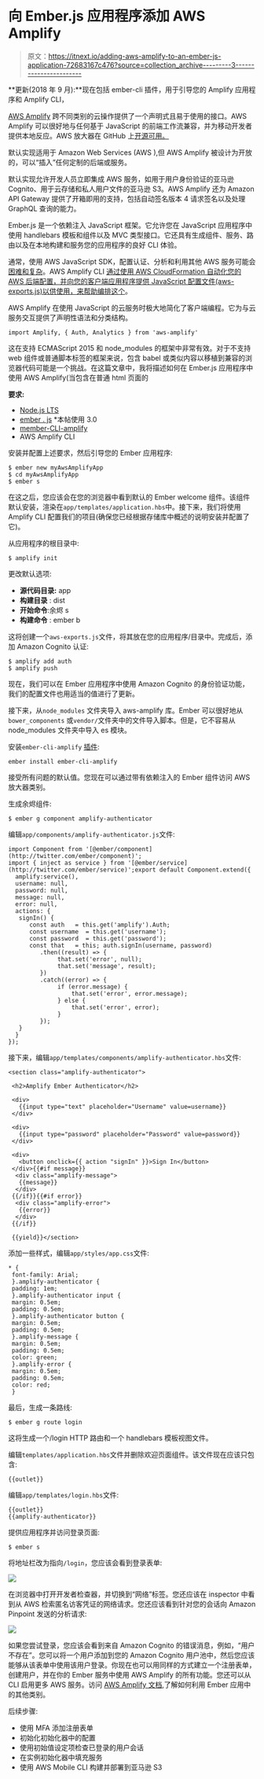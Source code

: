 # 向 Ember.js 应用程序添加 AWS Amplify

> 原文：<https://itnext.io/adding-aws-amplify-to-an-ember-js-application-72683167c476?source=collection_archive---------3----------------------->

**更新(2018 年 9 月):**现在包括 ember-cli 插件，用于引导您的 Amplify 应用程序和 Amplify CLI，

[AWS Amplify](https://aws.github.io/aws-amplify) 跨不同类别的云操作提供了一个声明式且易于使用的接口。AWS Amplify 可以很好地与任何基于 JavaScript 的前端工作流兼容，并为移动开发者提供本地反应。AWS 放大器在 GitHub 上[开源可用。](https://github.com/aws/aws-amplify)

默认实现适用于 Amazon Web Services (AWS ),但 AWS Amplify 被设计为开放的，可以“插入”任何定制的后端或服务。

默认实现允许开发人员立即集成 AWS 服务，如用于用户身份验证的亚马逊 Cognito、用于云存储和私人用户文件的亚马逊 S3。AWS Amplify 还为 Amazon API Gateway 提供了开箱即用的支持，包括自动签名版本 4 请求签名以及处理 GraphQL 查询的能力。

Ember.js 是一个依赖注入 JavaScript 框架。它允许您在 JavaScript 应用程序中使用 handlebars 模板和组件以及 MVC 类型接口。它还具有生成组件、服务、路由以及在本地构建和服务您的应用程序的良好 CLI 体验。

通常，使用 AWS JavaScript SDK，配置认证、分析和利用其他 AWS 服务可能会[困难和复杂](https://aws.amazon.com/blogs/developer/creating-and-deploying-a-serverless-web-application-with-cloudformation-and-ember-js/)。AWS Amplify CLI [通过使用 AWS CloudFormation 自动化您的 AWS 后端配置，并向您的客户端应用程序提供 JavaScript 配置文件(aws-exports.js)以供使用，来帮助编排这个](https://aws.amazon.com/blogs/mobile/deploying-an-emberjs-mobile-web-application-mobile-hub/)。

AWS Amplify 在使用 JavaScript 的云服务时极大地简化了客户端编程。它为与云服务交互提供了声明性语法和分类结构。

`import Amplify, { Auth, Analytics } from 'aws-amplify'`

这在支持 ECMAScript 2015 和 node_modules 的框架中非常有效。对于不支持 web 组件或普通脚本标签的框架来说，包含 babel 或类似内容以移植到兼容的浏览器代码可能是一个挑战。在这篇文章中，我将描述如何在 Ember.js 应用程序中使用 AWS Amplify(当包含在普通 html 页面的

**要求:**

*   [Node.js LTS](https://nodejs.org)
*   [ember . js](https://emberjs.org)
    *本帖使用 3.0
*   [member-CLI-amplify](https://github.com/grimbonious/ember-cli-amplify)
*   AWS Amplify CLI

安装并配置上述要求，然后引导您的 Ember 应用程序:

```
$ ember new myAwsAmplifyApp
$ cd myAwsAmplifyApp
$ ember s
```

在这之后，您应该会在您的浏览器中看到默认的 Ember welcome 组件。该组件默认安装，渲染在`app/templates/application.hbs`中。接下来，我们将使用 Amplify CLI 配置我们的项目(确保您已经根据存储库中概述的说明安装并配置了它)。

从应用程序的根目录中:

```
$ amplify init
```

更改默认选项:

*   **源代码目录:** app
*   **构建目录** : dist
*   **开始命令**:余烬 s
*   **构建命令** : ember b

这将创建一个`aws-exports.js`文件，将其放在您的应用程序/目录中。完成后，添加 Amazon Cognito 认证:

```
$ amplify add auth
$ amplify push
```

现在，我们可以在 Ember 应用程序中使用 Amazon Cognito 的身份验证功能，我们的配置文件也用适当的值进行了更新。

接下来，从`node_modules` 文件夹导入 aws-amplify 库。Ember 可以很好地从`bower_components` 或`vendor/`文件夹中的文件导入脚本。但是，它不容易从 node_modules 文件夹中导入 es 模块。

安装`ember-cli-amplify` [插件](https://www.npmjs.com/package/ember-cli-amplify):

`ember install ember-cli-amplify`

接受所有问题的默认值。您现在可以通过带有依赖注入的 Ember 组件访问 AWS 放大器类别。

生成余烬组件:

`$ ember g component amplify-authenticator`

编辑`app/components/amplify-authenticator.js`文件:

```
import Component from '[@ember/component](http://twitter.com/ember/component)';
import { inject as service } from '[@ember/service](http://twitter.com/ember/service)';export default Component.extend({
  amplify:service(),
  username: null,
  password: null,
  message: null,
  error: null,
  actions: {
   signIn() {
      const auth   = this.get('amplify').Auth;
      const username  = this.get('username');
      const password  = this.get('password');
      const that   = this; auth.signIn(username, password)
         .then((result) => {
              that.set('error', null);
              that.set('message', result);
         })
         .catch((error) => {
              if (error.message) {
                  that.set('error', error.message);
              } else {
                  that.set('error', error);
              }
         });
   }
  }
});
```

接下来，编辑`app/templates/components/amplify-authenticator.hbs`文件:

```
<section class="amplify-authenticator">

 <h2>Amplify Ember Authenticator</h2>

 <div>
   {{input type="text" placeholder="Username" value=username}}
 </div>

 <div>
   {{input type="password" placeholder="Password" value=password}}
 </div>

 <div>
   <button onclick={{ action "signIn" }}>Sign In</button>
 </div>{{#if message}}
  <div class="amplify-message">
   {{message}}
  </div>
 {{/if}}{{#if error}}
  <div class="amplify-error">
   {{error}}
  </div>
 {{/if}}

 {{yield}}</section>
```

添加一些样式，编辑`app/styles/app.css`文件:

```
* {
 font-family: Arial;
 }.amplify-authenticator {
 padding: 1em;
 }.amplify-authenticator input {
 margin: 0.5em;
 padding: 0.5em;
 }.amplify-authenticator button {
 margin: 0.5em;
 padding: 0.5em;
 }.amplify-message {
 margin: 0.5em;
 padding: 0.5em;
 color: green;
 }.amplify-error {
 margin: 0.5em;
 padding: 0.5em;
 color: red;
 }
```

最后，生成一条路线:

`$ ember g route login`

这将生成一个/login HTTP 路由和一个 handlebars 模板视图文件。

编辑`templates/application.hbs`文件并删除欢迎页面组件。该文件现在应该只包含:

```
{{outlet}}
```

编辑`app/templates/login.hbs`文件:

```
{{outlet}}
{{amplify-authenticator}}
```

提供应用程序并访问登录页面:

`$ ember s`

将地址栏改为指向`/login`，您应该会看到登录表单:

![](img/3644511fbf50eccb426279f953399b81.png)

在浏览器中打开开发者检查器，并切换到“网络”标签。您还应该在 inspector 中看到从 AWS 检索匿名访客凭证的网络请求。您还应该看到针对您的会话向 Amazon Pinpoint 发送的分析请求:

![](img/90d29881f80a93ae55994e5726f67782.png)

如果您尝试登录，您应该会看到来自 Amazon Cognito 的错误消息，例如，“用户不存在”。您可以将一个用户添加到您的 Amazon Cognito 用户池中，然后您应该能够从该表单中使用该用户登录。你现在也可以用同样的方式建立一个注册表单，创建用户，并在你的 Ember 服务中使用 AWS Amplify 的所有功能。您还可以从 CLI 启用更多 AWS 服务。访问 [AWS Amplify 文档](https://aws-amplify.github.io/amplify-js),了解如何利用 Ember 应用中的其他类别。

后续步骤:

*   使用 MFA 添加注册表单
*   初始化初始化器中的配置
*   使用初始值设定项检查已登录的用户会话
*   在实例初始化器中填充服务
*   使用 AWS Mobile CLI 构建并部署到亚马逊 S3
